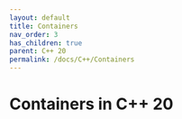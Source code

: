 ```yaml
---
layout: default
title: Containers
nav_order: 3
has_children: true
parent: C++ 20
permalink: /docs/C++/Containers
---
```


# Containers in C++ 20